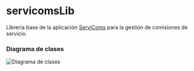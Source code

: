 # servicomsLib

Libreria base de la aplicación [ServiComs](https://servicoms.netlify.app) para la gestión de comisiones de servicio.


### Diagrama de clases

![Diagrama de clases](https://raw.githubusercontent.com/wiki/Camope/servicomsLib/diagrama_clases_ServiComsLib.png)